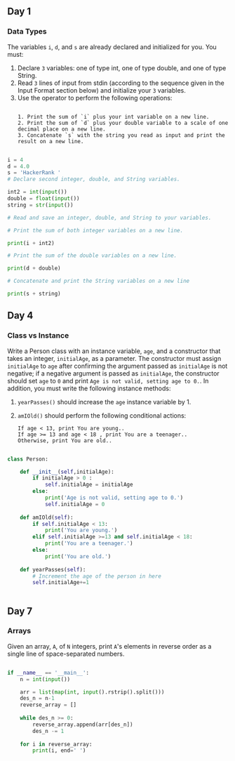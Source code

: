 ## Day 1
### Data Types

The variables `i`, `d`, and `s` are already declared and initialized for you. You must:

1. Declare `3` variables: one of type int, one of type double, and one of type String.
2. Read `3` lines of input from stdin (according to the sequence given in the Input Format section below) and initialize your    `3` variables.
3. Use the  operator to perform the following operations: 
    ```
    
    1. Print the sum of `i` plus your int variable on a new line.
    2. Print the sum of `d` plus your double variable to a scale of one decimal place on a new line.
    3. Concatenate `s` with the string you read as input and print the result on a new line.
    ```

```python

i = 4
d = 4.0
s = 'HackerRank '
# Declare second integer, double, and String variables.

int2 = int(input())
double = float(input())
string = str(input())

# Read and save an integer, double, and String to your variables.

# Print the sum of both integer variables on a new line.

print(i + int2)

# Print the sum of the double variables on a new line.

print(d + double)

# Concatenate and print the String variables on a new line

print(s + string)

```

## Day 4 
### Class vs Instance

Write a Person class with an instance variable, `age`, and a constructor that takes an integer, `initialAge`, as a parameter. 
The constructor must assign `initialAge` to `age` after confirming the argument passed as `initialAge` is not negative; if a negative argument is
passed as `initialAge`, the constructor should set `age` to `0` and print `Age is not valid, setting age to 0.`. In addition, you must write
the following instance methods:

1. `yearPasses()` should increase the `age` instance variable by 1.
2. `amIOld()` should perform the following conditional actions:

    ```
    If age < 13, print You are young..
    If age >= 13 and age < 18 , print You are a teenager..
    Otherwise, print You are old..
    ```
    
    
```python   

class Person:

    def __init__(self,initialAge):
        if initialAge > 0 :
            self.initialAge = initialAge
        else:
            print('Age is not valid, setting age to 0.')
            self.initialAge = 0
        
    def amIOld(self):
        if self.initialAge < 13:
            print('You are young.')
        elif self.initialAge >=13 and self.initialAge < 18:
            print('You are a teenager.')
        else:
            print('You are old.')
        
    def yearPasses(self):
        # Increment the age of the person in here
        self.initialAge+=1
        
```        

## Day 7
### Arrays

Given an array, `A`, of `N` integers, print `A`'s elements in reverse order as a single line of space-separated numbers.

```python

if __name__ == '__main__':
    n = int(input())

    arr = list(map(int, input().rstrip().split()))
    des_n = n-1
    reverse_array = []
    
    while des_n >= 0:
        reverse_array.append(arr[des_n])
        des_n -= 1
   
    for i in reverse_array:
        print(i, end=' ')
        
```
